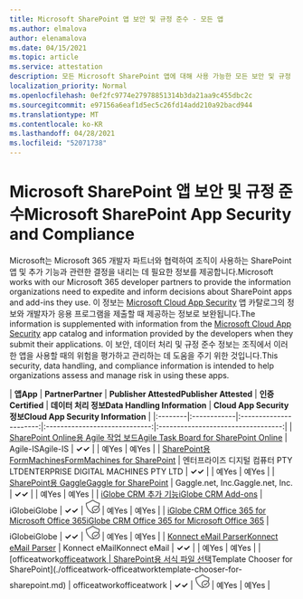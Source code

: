 ```yaml
---
title: Microsoft SharePoint 앱 보안 및 규정 준수 - 모든 앱
ms.author: elmalova
author: elenamalova
ms.date: 04/15/2021
ms.topic: article
ms.service: attestation
description: 모든 Microsoft SharePoint 앱에 대해 사용 가능한 모든 보안 및 규정 준수 정보입니다.
localization_priority: Normal
ms.openlocfilehash: 0ef2fc9774e27978851314b3da21aa9c455dbc2c
ms.sourcegitcommit: e97156a6eaf1d5ec5c26fd14add210a92bacd944
ms.translationtype: MT
ms.contentlocale: ko-KR
ms.lasthandoff: 04/28/2021
ms.locfileid: "52071738"
---
```

# <a name="microsoft-sharepoint-app-security-and-compliance"></a><span data-ttu-id="8176a-103">Microsoft SharePoint 앱 보안 및 규정 준수</span><span class="sxs-lookup"><span data-stu-id="8176a-103">Microsoft SharePoint App Security and Compliance</span></span>

<span data-ttu-id="8176a-104">Microsoft는 Microsoft 365 개발자 파트너와 협력하여 조직이 사용하는 SharePoint 앱 및 추가 기능과 관련한 결정을 내리는 데 필요한 정보를 제공합니다.</span><span class="sxs-lookup"><span data-stu-id="8176a-104">Microsoft works with our Microsoft 365 developer partners to provide the information organizations need to expedite and inform decisions about SharePoint apps and add-ins they use.</span></span> <span data-ttu-id="8176a-105">이 정보는 [Microsoft Cloud App Security](https://www.microsoft.com/en-us/enterprise-mobility-security/cloud-app-security) 앱 카탈로그의 정보와 개발자가 응용 프로그램을 제출할 때 제공하는 정보로 보완됩니다.</span><span class="sxs-lookup"><span data-stu-id="8176a-105">The information is supplemented with information from the [Microsoft Cloud App Security](https://www.microsoft.com/en-us/enterprise-mobility-security/cloud-app-security) app catalog and information provided by the developers when they submit their applications.</span></span> <span data-ttu-id="8176a-106">이 보안, 데이터 처리 및 규정 준수 정보는 조직에서 이러한 앱을 사용할 때의 위험을 평가하고 관리하는 데 도움을 주기 위한 것입니다.</span><span class="sxs-lookup"><span data-stu-id="8176a-106">This security, data handling, and compliance information is intended to help organizations assess and manage risk in using these apps.</span></span>

| <span data-ttu-id="8176a-107">**앱**</span><span class="sxs-lookup"><span data-stu-id="8176a-107">**App**</span></span> | <span data-ttu-id="8176a-108">**Partner**</span><span class="sxs-lookup"><span data-stu-id="8176a-108">**Partner**</span></span> | <span data-ttu-id="8176a-109">**Publisher Attested**</span><span class="sxs-lookup"><span data-stu-id="8176a-109">**Publisher Attested**</span></span> | <span data-ttu-id="8176a-110">**인증**</span><span class="sxs-lookup"><span data-stu-id="8176a-110">**Certified**</span></span> | <span data-ttu-id="8176a-111">**데이터 처리 정보**</span><span class="sxs-lookup"><span data-stu-id="8176a-111">**Data Handling Information**</span></span> | <span data-ttu-id="8176a-112">**Cloud App Security 정보**</span><span class="sxs-lookup"><span data-stu-id="8176a-112">**Cloud App Security Information**</span></span> |
|:--------|:------------|:----------------------:|:-----------------------------:|:----------------------------------:|
| [<span data-ttu-id="8176a-113">SharePoint Online용 Agile 작업 보드</span><span class="sxs-lookup"><span data-stu-id="8176a-113">Agile Task Board for SharePoint Online</span></span>](./agile-is-task-board-for-sharepoint-online.md) | <span data-ttu-id="8176a-114">Agile-IS</span><span class="sxs-lookup"><span data-stu-id="8176a-114">Agile-IS</span></span> | <span data-ttu-id="8176a-115">**✓**</span><span class="sxs-lookup"><span data-stu-id="8176a-115">**✓**</span></span> |  | <span data-ttu-id="8176a-116">예</span><span class="sxs-lookup"><span data-stu-id="8176a-116">Yes</span></span> | <span data-ttu-id="8176a-117">예</span><span class="sxs-lookup"><span data-stu-id="8176a-117">Yes</span></span> |
| [<span data-ttu-id="8176a-118">SharePoint용 FormMachines</span><span class="sxs-lookup"><span data-stu-id="8176a-118">FormMachines for SharePoint</span></span>](./enterprise-digital-machines-pty-ltd-formmachines-for-sharepoint.md) | <span data-ttu-id="8176a-119">엔터프라이즈 디지털 컴퓨터 PTY LTD</span><span class="sxs-lookup"><span data-stu-id="8176a-119">ENTERPRISE DIGITAL MACHINES PTY LTD</span></span> | <span data-ttu-id="8176a-120">**✓**</span><span class="sxs-lookup"><span data-stu-id="8176a-120">**✓**</span></span> |  | <span data-ttu-id="8176a-121">예</span><span class="sxs-lookup"><span data-stu-id="8176a-121">Yes</span></span> | <span data-ttu-id="8176a-122">예</span><span class="sxs-lookup"><span data-stu-id="8176a-122">Yes</span></span> |
| [<span data-ttu-id="8176a-123">SharePoint용 Gaggle</span><span class="sxs-lookup"><span data-stu-id="8176a-123">Gaggle for SharePoint</span></span>](./gagglenet-inc-gaggle-for-sharepoint.md) | <span data-ttu-id="8176a-124">Gaggle.net, Inc.</span><span class="sxs-lookup"><span data-stu-id="8176a-124">Gaggle.net, Inc.</span></span> | <span data-ttu-id="8176a-125">**✓**</span><span class="sxs-lookup"><span data-stu-id="8176a-125">**✓**</span></span> |  | <span data-ttu-id="8176a-126">예</span><span class="sxs-lookup"><span data-stu-id="8176a-126">Yes</span></span> | <span data-ttu-id="8176a-127">예</span><span class="sxs-lookup"><span data-stu-id="8176a-127">Yes</span></span> |
| [<span data-ttu-id="8176a-128">iGlobe CRM 추가 기능</span><span class="sxs-lookup"><span data-stu-id="8176a-128">iGlobe CRM Add-ons</span></span>](./iglobe-crm-add-ons.md) | <span data-ttu-id="8176a-129">iGlobe</span><span class="sxs-lookup"><span data-stu-id="8176a-129">iGlobe</span></span> | <span data-ttu-id="8176a-130">**✓**</span><span class="sxs-lookup"><span data-stu-id="8176a-130">**✓**</span></span> | <img alt="Certified application badge" src="../media/certified-badge.png" height="25" width="25" /> | <span data-ttu-id="8176a-131">예</span><span class="sxs-lookup"><span data-stu-id="8176a-131">Yes</span></span> | <span data-ttu-id="8176a-132">예</span><span class="sxs-lookup"><span data-stu-id="8176a-132">Yes</span></span> |
| [<span data-ttu-id="8176a-133">iGlobe CRM Office 365 for Microsoft Office 365</span><span class="sxs-lookup"><span data-stu-id="8176a-133">iGlobe CRM Office 365 for Microsoft Office 365</span></span>](./iglobe-crm-office-365-for-microsoft.md) | <span data-ttu-id="8176a-134">iGlobe</span><span class="sxs-lookup"><span data-stu-id="8176a-134">iGlobe</span></span> | <span data-ttu-id="8176a-135">**✓**</span><span class="sxs-lookup"><span data-stu-id="8176a-135">**✓**</span></span> | <img alt="Certified application badge" src="../media/certified-badge.png" height="25" width="25" /> | <span data-ttu-id="8176a-136">예</span><span class="sxs-lookup"><span data-stu-id="8176a-136">Yes</span></span> | <span data-ttu-id="8176a-137">예</span><span class="sxs-lookup"><span data-stu-id="8176a-137">Yes</span></span> |
| [<span data-ttu-id="8176a-138">Konnect eMail Parser</span><span class="sxs-lookup"><span data-stu-id="8176a-138">Konnect eMail Parser</span></span>](./konnect-email-parser.md) | <span data-ttu-id="8176a-139">Konnect eMail</span><span class="sxs-lookup"><span data-stu-id="8176a-139">Konnect eMail</span></span> | <span data-ttu-id="8176a-140">**✓**</span><span class="sxs-lookup"><span data-stu-id="8176a-140">**✓**</span></span> |  | <span data-ttu-id="8176a-141">예</span><span class="sxs-lookup"><span data-stu-id="8176a-141">Yes</span></span> | <span data-ttu-id="8176a-142">예</span><span class="sxs-lookup"><span data-stu-id="8176a-142">Yes</span></span> |
| <span data-ttu-id="8176a-143">[officeatwork</span><span class="sxs-lookup"><span data-stu-id="8176a-143">[officeatwork</span></span> | <span data-ttu-id="8176a-144">SharePoint용 서식 파일 선택](./officeatwork-officeatworktemplate-chooser-for-sharepoint.md)</span><span class="sxs-lookup"><span data-stu-id="8176a-144">Template Chooser for SharePoint](./officeatwork-officeatworktemplate-chooser-for-sharepoint.md)</span></span> | <span data-ttu-id="8176a-145">officeatwork</span><span class="sxs-lookup"><span data-stu-id="8176a-145">officeatwork</span></span> | <span data-ttu-id="8176a-146">**✓**</span><span class="sxs-lookup"><span data-stu-id="8176a-146">**✓**</span></span> | <img alt="Certified application badge" src="../media/certified-badge.png" height="25" width="25" /> | <span data-ttu-id="8176a-147">예</span><span class="sxs-lookup"><span data-stu-id="8176a-147">Yes</span></span> | <span data-ttu-id="8176a-148">예</span><span class="sxs-lookup"><span data-stu-id="8176a-148">Yes</span></span> |
